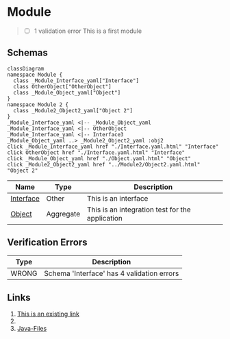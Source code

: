 # Module
> - [ ] 1 validation error
This is a first module

## Schemas
```mermaid
classDiagram
namespace Module {
  class _Module_Interface_yaml["Interface"]
  class OtherObject["OtherObject"]
  class _Module_Object_yaml["Object"]
}
namespace Module 2 {
  class _Module2_Object2_yaml["Object 2"]
}
_Module_Interface_yaml <|-- _Module_Object_yaml 
_Module_Interface_yaml <|-- OtherObject 
_Module_Interface_yaml <|-- Interface3 
_Module_Object_yaml ..> _Module2_Object2_yaml :obj2
click _Module_Interface_yaml href "./Interface.yaml.html" "Interface"
click OtherObject href "./Interface.yaml.html" "Interface"
click _Module_Object_yaml href "./Object.yaml.html" "Object"
click _Module2_Object2_yaml href "../Module2/Object2.yaml.html" "Object 2"
```
| Name | Type | Description |
|------|-----|-------------|
| [Interface](./Interface.yaml.md) | Other | This is an interface |
| [Object](./Object.yaml.md) | Aggregate | This is an integration test for the application |

## Verification Errors
| Type | Description |
|------|-------------|
| WRONG | Schema &#x27;Interface&#x27; has 4 validation errors |

## Links
1. [This is an existing link]()
1. [](https://example.com)
1. [Java-Files](./java)
